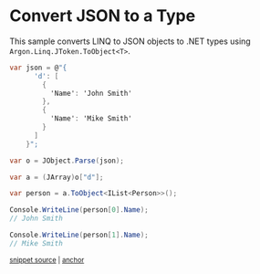 # Convert JSON to a Type

This sample converts LINQ to JSON objects to .NET types using `Argon.Linq.JToken.ToObject<T>`.

<!-- snippet: ToObjectComplex -->
<a id='snippet-toobjectcomplex'></a>
```cs
var json = @"{
      'd': [
        {
          'Name': 'John Smith'
        },
        {
          'Name': 'Mike Smith'
        }
      ]
    }";

var o = JObject.Parse(json);

var a = (JArray)o["d"];

var person = a.ToObject<IList<Person>>();

Console.WriteLine(person[0].Name);
// John Smith

Console.WriteLine(person[1].Name);
// Mike Smith
```
<sup><a href='/src/Tests/Documentation/Samples/Linq/ToObjectComplex.cs#L40-L63' title='Snippet source file'>snippet source</a> | <a href='#snippet-toobjectcomplex' title='Start of snippet'>anchor</a></sup>
<!-- endSnippet -->
